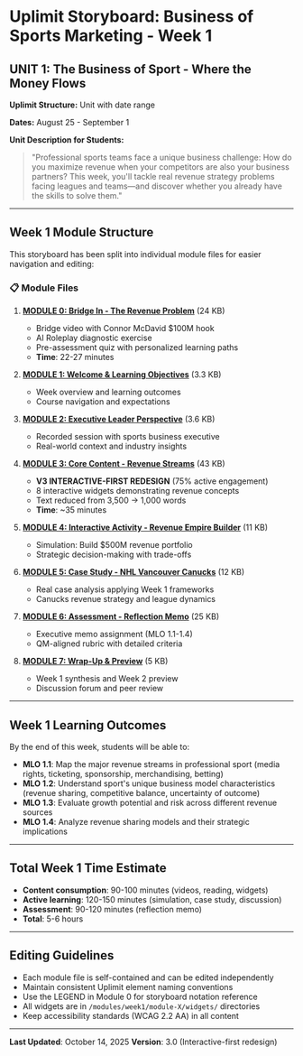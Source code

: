 # Uplimit Storyboard: Business of Sports Marketing - Week 1

## UNIT 1: The Business of Sport - Where the Money Flows

**Uplimit Structure:** Unit with date range

**Dates:** August 25 - September 1

**Unit Description for Students:**
> "Professional sports teams face a unique business challenge: How do you maximize revenue when your competitors are also your business partners? This week, you'll tackle real revenue strategy problems facing leagues and teams—and discover whether you already have the skills to solve them."

---

## Week 1 Module Structure

This storyboard has been split into individual module files for easier navigation and editing:

### 📋 Module Files

1. **[MODULE 0: Bridge In - The Revenue Problem](modules/module-0-bridge-in.md)** (24 KB)
   - Bridge video with Connor McDavid $100M hook
   - AI Roleplay diagnostic exercise
   - Pre-assessment quiz with personalized learning paths
   - **Time**: 22-27 minutes

2. **[MODULE 1: Welcome & Learning Objectives](modules/module-1-welcome.md)** (3.3 KB)
   - Week overview and learning outcomes
   - Course navigation and expectations

3. **[MODULE 2: Executive Leader Perspective](modules/module-2-executive.md)** (3.6 KB)
   - Recorded session with sports business executive
   - Real-world context and industry insights

4. **[MODULE 3: Core Content - Revenue Streams](modules/module-3-core-content.md)** (43 KB)
   - **V3 INTERACTIVE-FIRST REDESIGN** (75% active engagement)
   - 8 interactive widgets demonstrating revenue concepts
   - Text reduced from 3,500 → 1,000 words
   - **Time**: ~35 minutes

5. **[MODULE 4: Interactive Activity - Revenue Empire Builder](modules/module-4-interactive.md)** (11 KB)
   - Simulation: Build $500M revenue portfolio
   - Strategic decision-making with trade-offs

6. **[MODULE 5: Case Study - NHL Vancouver Canucks](modules/module-5-case-study.md)** (12 KB)
   - Real case analysis applying Week 1 frameworks
   - Canucks revenue strategy and league dynamics

7. **[MODULE 6: Assessment - Reflection Memo](modules/module-6-assessment.md)** (25 KB)
   - Executive memo assignment (MLO 1.1-1.4)
   - QM-aligned rubric with detailed criteria

8. **[MODULE 7: Wrap-Up & Preview](modules/module-7-wrap-up.md)** (5 KB)
   - Week 1 synthesis and Week 2 preview
   - Discussion forum and peer review

---

## Week 1 Learning Outcomes

By the end of this week, students will be able to:

- **MLO 1.1**: Map the major revenue streams in professional sport (media rights, ticketing, sponsorship, merchandising, betting)
- **MLO 1.2**: Understand sport's unique business model characteristics (revenue sharing, competitive balance, uncertainty of outcome)
- **MLO 1.3**: Evaluate growth potential and risk across different revenue sources
- **MLO 1.4**: Analyze revenue sharing models and their strategic implications

---

## Total Week 1 Time Estimate

- **Content consumption**: 90-100 minutes (videos, reading, widgets)
- **Active learning**: 120-150 minutes (simulation, case study, discussion)
- **Assessment**: 90-120 minutes (reflection memo)
- **Total**: 5-6 hours

---

## Editing Guidelines

- Each module file is self-contained and can be edited independently
- Maintain consistent Uplimit element naming conventions
- Use the LEGEND in Module 0 for storyboard notation reference
- All widgets are in `/modules/week1/module-X/widgets/` directories
- Keep accessibility standards (WCAG 2.2 AA) in all content

---

**Last Updated**: October 14, 2025
**Version**: 3.0 (Interactive-first redesign)

